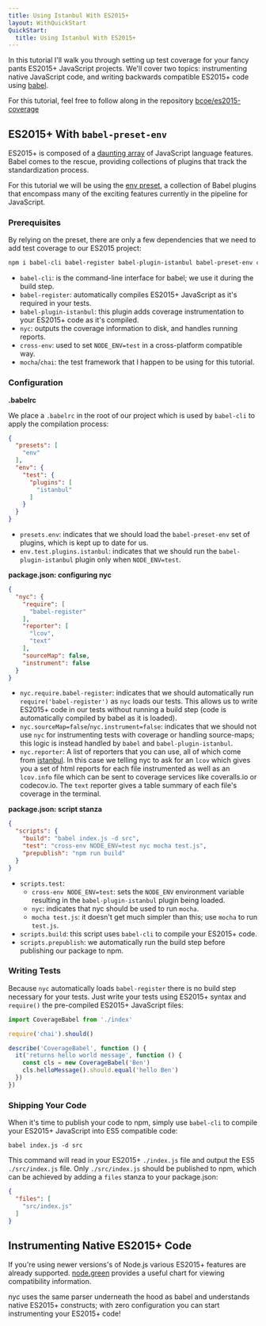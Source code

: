 ```yaml
---
title: Using Istanbul With ES2015+
layout: WithQuickStart
QuickStart:
  title: Using Istanbul With ES2015+
---
```


In this tutorial I'll walk you through setting up test coverage
for your fancy pants ES2015+ JavaScript projects. We'll cover two topics:
instrumenting native JavaScript code, and writing backwards
compatible ES2015+ code using <a href="https://github.com/babel/babel" target="_blank">babel</a>.

For this tutorial, feel free to follow along in the repository <a href="https://github.com/bcoe/es2015-coverage" target="_blank">bcoe/es2015-coverage</a>

## ES2015+ With `babel-preset-env`

ES2015+ is composed of a <a href="https://babeljs.io/docs/plugins/" target="_blank">daunting array</a> of JavaScript language features. Babel comes to the rescue, providing collections of plugins that
track the standardization process.

For this tutorial we will be using the <a href="http://babeljs.io/docs/plugins/preset-env/" target="_blank">env preset</a>, a collection of Babel plugins that
encompass many of the exciting features currently in the pipeline for JavaScript.

### Prerequisites

By relying on the preset, there are only a few dependencies that we need to add
test coverage to our ES2015 project:

```bash
npm i babel-cli babel-register babel-plugin-istanbul babel-preset-env cross-env mocha chai nyc --save-dev
```

* `babel-cli`: is the command-line interface for babel; we use it during the build step.
* `babel-register`: automatically compiles ES2015+ JavaScript as it's required in your
   tests.
* `babel-plugin-istanbul`: this plugin adds coverage instrumentation to your ES2015+ code
   as it's compiled.
* `nyc`: outputs the coverage information to disk, and handles running reports.
* `cross-env`: used to set `NODE_ENV=test` in a cross-platform compatible way.
* `mocha`/`chai`: the test framework that I happen to be using for this tutorial.

### Configuration

**.babelrc**

We place a `.babelrc` in the root of our project which is used by `babel-cli`
to apply the compilation process:

```json
{
  "presets": [
    "env"
  ],
  "env": {
    "test": {
      "plugins": [
        "istanbul"
      ]
    }
  }
}
```

* `presets.env`: indicates that we should load the `babel-preset-env` set of plugins, which is kept up to date for us.
* `env.test.plugins.istanbul`: indicates that we should run the `babel-plugin-istanbul`
plugin only when `NODE_ENV=test`.

**package.json: configuring nyc**

```json
{
  "nyc": {
    "require": [
      "babel-register"
    ],
    "reporter": [
      "lcov",
      "text"
    ],
    "sourceMap": false,
    "instrument": false
  }
}
```

* `nyc.require.babel-register`: indicates that we should automatically run
  `require('babel-register')` as `nyc` loads our tests. This allows us to
   write ES2015+ code in our tests without running a build step (code is automatically
   compiled by babel as it is loaded).
* `nyc.sourceMap=false`/`nyc.instrument=false`: indicates that we should not use
  `nyc` for instrumenting tests with coverage or handling source-maps; this
  logic is instead handled by `babel` and `babel-plugin-istanbul`.
* `nyc.reporter`: A list of reporters that you can use, all of which come from
  [istanbul](https://github.com/istanbuljs/istanbuljs/tree/master/packages/istanbul-reports/lib). In this case we telling nyc to ask for an `lcov` which gives you
  a set of html reports for each file instrumented as well as an `lcov.info` file which can
  be sent to coverage services like coveralls.io or codecov.io. The `text` reporter gives
  a table summary of each file's coverage in the terminal.

**package.json: script stanza**

```json
{
  "scripts": {
    "build": "babel index.js -d src",
    "test": "cross-env NODE_ENV=test nyc mocha test.js",
    "prepublish": "npm run build"
  }
}
```

* `scripts.test`:
  * `cross-env NODE_ENV=test`: sets the `NODE_ENV` environment variable resulting in the `babel-plugin-istanbul` plugin being loaded.
  * `nyc`: indicates that nyc should be used to run `mocha`.
  * `mocha test.js`: it doesn't get much simpler than this; use `mocha` to run
    `test.js`.
* `scripts.build`: this script uses `babel-cli` to compile your ES2015+ code.
* `scripts.prepublish`: we automatically run the build step before publishing our
  package to npm.

### Writing Tests

Because `nyc` automatically loads `babel-register` there is no
build step necessary for your tests. Just write your tests using
ES2015+ syntax and `require()` the pre-compiled ES2015+ JavaScript files:

```js
import CoverageBabel from './index'

require('chai').should()

describe('CoverageBabel', function () {
  it('returns hello world message', function () {
    const cls = new CoverageBabel('Ben')
    cls.helloMessage().should.equal('hello Ben')
  })
})
```

### Shipping Your Code

When it's time to publish your code to npm, simply use `babel-cli` to compile
your ES2015+ JavaScript into ES5 compatible code:

`babel index.js -d src`

This command will read in your ES2015+ `./index.js` file and output the ES5
`./src/index.js` file. Only `./src/index.js` should be published to npm, which
can be achieved by adding a `files` stanza to your package.json:

```json
{
  "files": [
    "src/index.js"
  ]
}
```

## Instrumenting Native ES2015+ Code

If you're using newer versions's of Node.js various ES2015+ features are already
supported. <a href="http://node.green/" target="_blank">node.green</a> provides
a useful chart for viewing compatibility information.

nyc uses the same parser underneath the hood as babel and understands native
ES2015+ constructs; with zero configuration you can start instrumenting your ES2015+ code!

